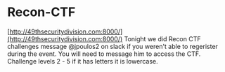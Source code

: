 # Recon-CTF


[http://49thsecuritydivision.com:8000/](http://49thsecuritydivision.com:8000/)
Tonight we did Recon CTF challenges message @jpoulos2 on slack if you weren't able to regerister during the event.
You will need to message him to access the CTF.
Challenge levels 2 - 5 if it has letters it is lowercase.
